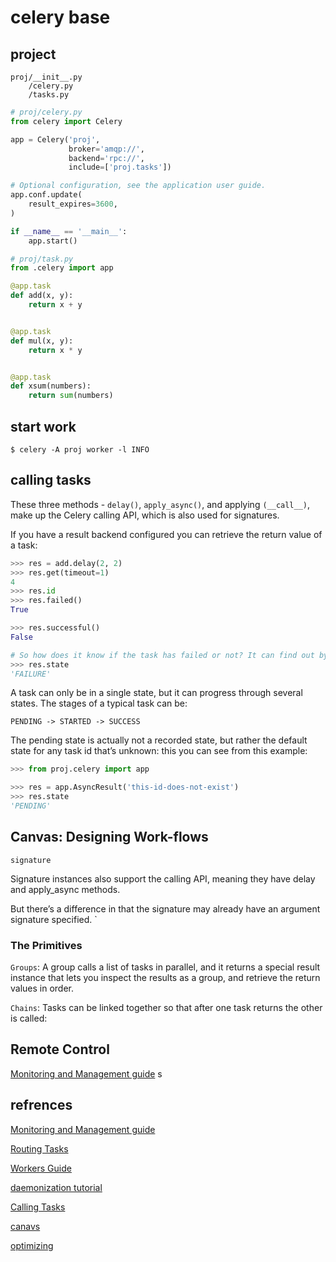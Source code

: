 # celery base

## project

```
proj/__init__.py
    /celery.py
    /tasks.py
```

```py
# proj/celery.py
from celery import Celery

app = Celery('proj',
             broker='amqp://',
             backend='rpc://',
             include=['proj.tasks'])

# Optional configuration, see the application user guide.
app.conf.update(
    result_expires=3600,
)

if __name__ == '__main__':
    app.start()
```

```py
# proj/task.py
from .celery import app

@app.task
def add(x, y):
    return x + y


@app.task
def mul(x, y):
    return x * y


@app.task
def xsum(numbers):
    return sum(numbers)
```

## start work

`$ celery -A proj worker -l INFO`

## calling tasks

These three methods - `delay()`, `apply_async()`, and applying `(__call__)`, make up the Celery calling API, which is also used for signatures.

If you have a result backend configured you can retrieve the return value of a task:

```py
>>> res = add.delay(2, 2)
>>> res.get(timeout=1)
4
>>> res.id
>>> res.failed()
True

>>> res.successful()
False
```

```py
# So how does it know if the task has failed or not? It can find out by looking at the tasks state:
>>> res.state
'FAILURE'
```

A task can only be in a single state, but it can progress through several states. The stages of a typical task can be:

`PENDING -> STARTED -> SUCCESS`

The pending state is actually not a recorded state, but rather the default state for any task id that’s unknown: this you can see from this example:

```py
>>> from proj.celery import app

>>> res = app.AsyncResult('this-id-does-not-exist')
>>> res.state
'PENDING'
```

## Canvas: Designing Work-flows

`signature`

Signature instances also support the calling API, meaning they have delay and apply_async methods.

But there’s a difference in that the signature may already have an argument signature specified. `

### The Primitives

`Groups`: A group calls a list of tasks in parallel, and it returns a special result instance that lets you inspect the results as a group, and retrieve the return values in order.

`Chains`: Tasks can be linked together so that after one task returns the other is called:

## Remote Control

[Monitoring and Management guide](https://docs.celeryproject.org/en/master/userguide/monitoring.html#guide-monitoring)
s
## refrences

[Monitoring and Management guide](https://docs.celeryproject.org/en/master/userguide/monitoring.html#guide-monitoring)

[Routing Tasks](https://docs.celeryproject.org/en/master/userguide/routing.html#guide-routing)

[Workers Guide](https://docs.celeryproject.org/en/master/userguide/workers.html#guide-workers)

[daemonization tutorial](https://docs.celeryproject.org/en/master/userguide/daemonizing.html#daemonizings)

[Calling Tasks](https://docs.celeryproject.org/en/master/userguide/calling.html#guide-calling)

[canavs](https://docs.celeryproject.org/en/master/userguide/canvas.html#guide-canvas)

[optimizing](https://docs.celeryproject.org/en/master/userguide/optimizing.html#guide-optimizing)